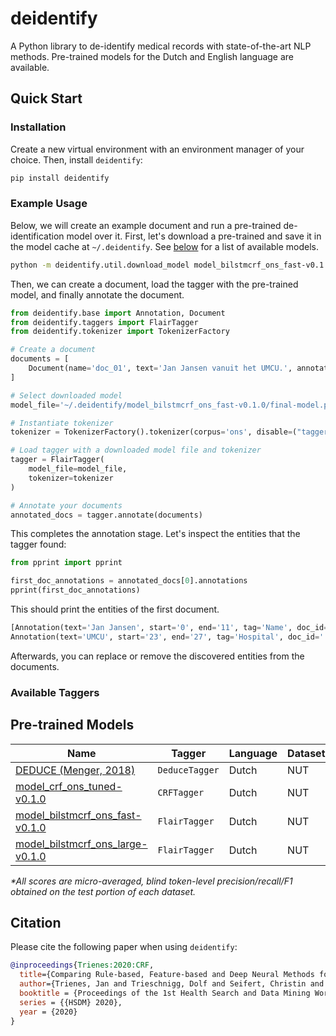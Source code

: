 # deidentify

A Python library to de-identify medical records with state-of-the-art NLP methods. Pre-trained models for the Dutch and English language are available.

## Quick Start

### Installation

Create a new virtual environment with an environment manager of your choice. Then, install `deidentify`:

```sh
pip install deidentify
```

### Example Usage

Below, we will create an example document and run a pre-trained de-identification model over it. First, let's download a pre-trained and save it in the model cache at `~/.deidentify`. See [below](#pre-trained-models) for a list of available models.

```sh
python -m deidentify.util.download_model model_bilstmcrf_ons_fast-v0.1.0 ~/.deidentify
```

Then, we can create a document, load the tagger with the pre-trained model, and finally annotate the document.

```py
from deidentify.base import Annotation, Document
from deidentify.taggers import FlairTagger
from deidentify.tokenizer import TokenizerFactory

# Create a document
documents = [
    Document(name='doc_01', text='Jan Jansen vanuit het UMCU.', annotations=[])
]

# Select downloaded model
model_file='~/.deidentify/model_bilstmcrf_ons_fast-v0.1.0/final-model.pt'

# Instantiate tokenizer
tokenizer = TokenizerFactory().tokenizer(corpus='ons', disable=("tagger", "ner"))

# Load tagger with a downloaded model file and tokenizer
tagger = FlairTagger(
    model_file=model_file,
    tokenizer=tokenizer
)

# Annotate your documents
annotated_docs = tagger.annotate(documents)
```

This completes the annotation stage. Let's inspect the entities that the tagger found:

```py
from pprint import pprint

first_doc_annotations = annotated_docs[0].annotations
pprint(first_doc_annotations)
```

This should print the entities of the first document.

```py
[Annotation(text='Jan Jansen', start='0', end='11', tag='Name', doc_id='', ann_id='T0'),
Annotation(text='UMCU', start='23', end='27', tag='Hospital', doc_id='', ann_id='T1')]
```

Afterwards, you can replace or remove the discovered entities from the documents.

### Available Taggers

## Pre-trained Models

| Name | Tagger | Language | Dataset | F1* | Precision* | Recall* |
|------|--------|----------|---------|----|-----------|--------|
| [DEDUCE (Menger, 2018)](https://www.sciencedirect.com/science/article/abs/pii/S0736585316307365) | `DeduceTagger` | Dutch | NUT | 0.7564 | 0.9092 | 0.6476 |
| [model_crf_ons_tuned-v0.1.0](https://github.com/nedap/deidentify/releases/tag/model_crf_ons_tuned-v0.1.0) | `CRFTagger` | Dutch | NUT | 0.9048 | 0.9632 | 0.8530 |
| [model_bilstmcrf_ons_fast-v0.1.0](https://github.com/nedap/deidentify/releases/tag/model_bilstmcrf_ons_fast-v0.1.0) | `FlairTagger`  | Dutch | NUT | 0.9461 | 0.9591 | 0.9335 |
| [model_bilstmcrf_ons_large-v0.1.0](https://github.com/nedap/deidentify/releases/tag/model_bilstmcrf_ons_large-v0.1.0) | `FlairTagger` | Dutch | NUT | 0.9505 | 0.9683 | 0.9333 |

*\*All scores are micro-averaged, blind token-level precision/recall/F1 obtained on the test portion of each dataset.*

## Citation

Please cite the following paper when using `deidentify`:

```bibtex
@inproceedings{Trienes:2020:CRF,
  title={Comparing Rule-based, Feature-based and Deep Neural Methods for De-identification of Dutch Medical Records},
  author={Trienes, Jan and Trieschnigg, Dolf and Seifert, Christin and Hiemstra, Djoerd},
  booktitle = {Proceedings of the 1st Health Search and Data Mining Workshop},
  series = {{HSDM} 2020},
  year = {2020}
}
```
